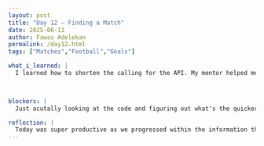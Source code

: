```yaml
---
layout: post
title: "Day 12 – Finding a Match"
date: 2025-06-11
author: Fawas Adelekan
permalink: /day12.html
tags: ["Matches","Football","Goals"]

what_i_learned: |
  I learned how to shorten the calling for the API. My mentor helped me looked over the code and taught me an easier way to do it instead of overthinking and coming to the next resort. I learned how the lines of code build on top of one another which helped me understand it a bit better when looking at it. We analyzed how the df works using list and dictionaries and knowing how they're contained. Understanding what we're doing with the information than just using it.

  

blockers: |
  Just acutally looking at the code and figuring out what's the quicker method of things than relying on the long way.

reflection: |
  Today was super productive as we progressed within the information that we're using. I need to enhance my technical background other than solving within. I liked how we're also learning while it's also being fun to do. My group has helped me a lot with coming together and trying to solve the code whilst separately. The process is long but fulfilling.
---
```

